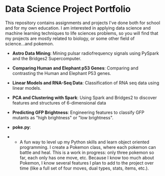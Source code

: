 # Data Science Project Portfolio

This repository contains assignments and projects I've done both for school and for my own education. I am interested in applying data science and machine learning techniques to life sciences problems, so you will find that my projects are mostly related to biology, or some other field of science...and pokemon.

* **Astro Data Mining**:  Mining pulsar radiofrequency signals using PySpark and the Bridges2 Supercomputer.


* **Comparing Human and Elephant p53 Genes**: Comparing and contrasting the Human and Elephant P53 genes.


* **Linear Models and RNA-Seq Data**: Classification of RNA seq data using linear models.
* **PCA and Clustering with Spark**: Using Spark and Bridges2 to discover features and structures of 6-dimensional data
* **Predicting GFP Brightness**: Engineering features to classify GFP mutants as "high brightness" or "low brightness".
* **poke.py**:
* * A fun way to level up my Python skills and learn object oriented programming. I create a Pokemon class, where each pokemon can battle and heal. This is a work in progress: only three pokemon so far, each only has one move, etc. Because I know too much about Pokemon, I know several features I plan to add to the project over time (like a full set of four moves, dual types, stats, items, etc.).
